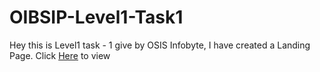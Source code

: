 # OIBSIP-Level1-Task1
Hey this is Level1 task - 1 give by OSIS Infobyte,
I have created a Landing Page.
Click [Here](https://jaimin78.github.io/OIBSIP-Level1-Task1/) to view
